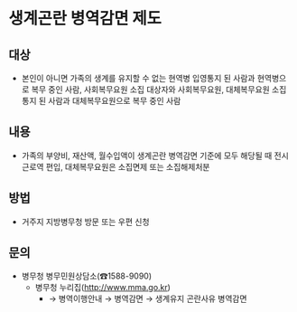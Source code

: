 # 생계곤란 병역감면 제도

## 대상

- 본인이 아니면 가족의 생계를 유지할 수 없는 현역병 입영통지 된 사람과 현역병으로 복무 중인 사람, 사회복무요원 소집 대상자와 사회복무요원, 대체복무요원 소집통지 된 사람과 대체복무요원으로 복무 중인 사람

## 내용

- 가족의 부양비, 재산액, 월수입액이 생계곤란 병역감면 기준에 모두 해당될 때 전시근로역 편입, 대체복무요원은 소집면제 또는 소집해제처분

## 방법

- 거주지 지방병무청 방문 또는 우편 신청

## 문의

- 병무청 병무민원상담소(☎1588-9090)
  - 병무청 누리집(http://www.mma.go.kr) 
    - → 병역이행안내 → 병역감면 → 생계유지 곤란사유 병역감면
